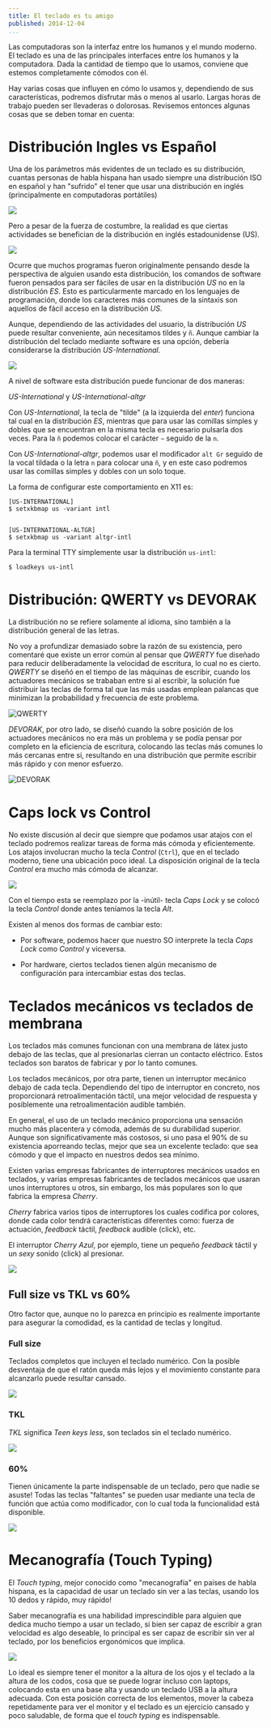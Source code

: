 ```yaml
---
title: El teclado es tu amigo
published: 2014-12-04
...
```


Las computadoras son la interfaz entre los humanos y el mundo moderno. El
teclado es una de las principales interfaces entre los humanos y la computadora.
Dada la cantidad de tiempo que lo usamos, conviene que estemos completamente
cómodos con él.

Hay varias cosas que influyen en cómo lo usamos y, dependiendo de sus
características, podremos disfrutar más o menos al usarlo. Largas horas de
trabajo pueden ser llevaderas o dolorosas. Revisemos entonces algunas cosas que
se deben tomar en cuenta:

<!--more-->

# Distribución Ingles vs Español

Una de los parámetros más evidentes de un teclado es su distribución, cuantas
personas de habla hispana han usado siempre una distribución ISO en español y
han "sufrido" el tener que usar una distribución en inglés (principalmente en
computadoras portátiles)

![](/img/keyboard/dist1.png)

Pero a pesar de la fuerza de costumbre, la realidad es que ciertas actividades
se benefician de la distribución en inglés estadounidense (US).

![](/img/keyboard/dist2.png)

Ocurre que muchos programas fueron originalmente pensando desde la perspectiva
de alguien usando esta distribución, los comandos de software fueron pensados
para ser fáciles de usar en la distribución *US* no en la distribución *ES*.
Esto es particularmente marcado en los lenguajes de programación, donde los
caracteres más comunes de la sintaxis son aquellos de fácil acceso en la
distribución *US*.

Aunque, dependiendo de las actividades del usuario, la distribución *US* puede
resultar conveniente, aún necesitamos tildes y `ñ`. Aunque cambiar la
distribución del teclado mediante software es una opción, debería considerarse
la distribución *US-International*.

![](/img/keyboard/dist3.png)

A nivel de software esta distribución puede funcionar de dos maneras:

*US-International*  y  *US-International-altgr*

Con *US-International*, la tecla de "tilde" (a la izquierda del *enter*)
funciona tal cual en la distribución *ES*, mientras que para usar las comillas
simples y dobles que se encuentran en la misma tecla es necesario pulsarla dos
veces. Para la `ñ` podemos colocar el carácter `~` seguido de la `n`.

Con *US-International-altgr*, podemos usar el modificador `alt Gr` seguido de la
vocal tildada o la letra `n` para colocar una `ñ`, y en este caso podremos usar
las comillas simples y dobles con un solo toque.

La forma de configurar este comportamiento en X11 es:

    [US-INTERNATIONAL]
    $ setxkbmap us -variant intl


    [US-INTERNATIONAL-ALTGR]
    $ setxkbmap us -variant altgr-intl


Para la terminal TTY simplemente usar la distribución `us-intl`:

    $ loadkeys us-intl



# Distribución: QWERTY vs DEVORAK

La distribución no se refiere solamente al idioma, sino también a la
distribución general de las letras.

No voy a profundizar demasiado sobre la razón de su existencia, pero comentaré
que existe un error común al pensar que *QWERTY* fue diseñado para reducir
deliberadamente la velocidad de escritura, lo cual no es cierto. *QWERTY* se
diseñó en el tiempo de las máquinas de escribir, cuando los actuadores mecánicos
se trababan entre si al escribir, la solución fue distribuir las teclas de forma
tal que las más usadas emplean palancas que minimizan la probabilidad y
frecuencia de este problema.

![QWERTY](/img/keyboard/dist4.png)

*DEVORAK*, por otro lado, se diseñó cuando la sobre posición de los actuadores
mecánicos no era más un problema y se podía pensar por completo en la eficiencia
de escritura, colocando las teclas más comunes lo más cercanas entre si,
resultando en una distribución que permite escribir más rápido y con menor
esfuerzo.

![DEVORAK](/img/keyboard/dist5.png)


# Caps lock vs Control

No existe discusión al decir que siempre que podamos usar atajos con el teclado
podremos realizar tareas de forma más cómoda y eficientemente. Los atajos
involucran mucho la tecla *Control* (`Ctrl`), que en el teclado moderno, tiene
una ubicación poco ideal. La disposición original de la tecla *Control* era
mucho más cómoda de alcanzar.

![](/img/keyboard/shot2.jpg)


Con el tiempo esta se reemplazo por la -inútil- tecla *Caps Lock* y se colocó la
tecla *Control* donde antes teníamos la tecla *Alt*.

Existen al menos dos formas de cambiar esto:

- Por software, podemos hacer que nuestro SO interprete la tecla *Caps Lock*
  como *Control* y viceversa.

- Por hardware, ciertos teclados tienen algún mecanismo de configuración para
  intercambiar estas dos teclas.


# Teclados mecánicos vs teclados de membrana

Los teclados más comunes funcionan con una membrana de látex justo debajo de las
teclas, que al presionarlas cierran un contacto eléctrico. Estos teclados son
baratos de fabricar y por lo tanto comunes.

Los teclados mecánicos, por otra parte, tienen un interruptor mecánico debajo de
cada tecla. Dependiendo del tipo de interruptor en concreto, nos proporcionará
retroalimentación táctil, una mejor velocidad de respuesta y posiblemente una
retroalimentación audible también.

En general, el uso de un teclado mecánico proporciona una sensación mucho más
placentera y cómoda, además de su durabilidad superior. Aunque son
significativamente más costosos, si uno pasa el 90% de su existencia aporreando
teclas, mejor que sea un excelente teclado: que sea cómodo y que el impacto en
nuestros dedos sea mínimo.

Existen varias empresas fabricantes de interruptores mecánicos usados en
teclados, y varias empresas fabricantes de teclados mecánicos que usaran unos
interruptores u otros, sin embargo, los más populares son lo que fabrica la
empresa *Cherry*.

*Cherry* fabrica varios tipos de interruptores los cuales codifica por colores,
donde cada color tendrá características diferentes como: fuerza de actuación,
*feedback* táctil, *feedback* audible (click), etc.

El interruptor *Cherry Azul*, por ejemplo, tiene un pequeño *feedback* táctil y
un *sexy* sonido (click) al presionar.

![](/img/keyboard/cherry.gif)


## Full size vs TKL vs 60%

Otro factor que, aunque no lo parezca en principio es realmente importante para
asegurar la comodidad, es la cantidad de teclas y longitud.


### Full size

Teclados completos que incluyen el teclado numérico. Con la posible desventaja
de que el ratón queda más lejos y el movimiento constante para alcanzarlo puede
resultar cansado.

![](/img/keyboard/shot3.png)


### TKL

*TKL* significa *Teen keys less*, son teclados sin el teclado numérico.

![](/img/keyboard/shot4.png)


### 60%

Tienen únicamente la parte indispensable de un teclado, pero que nadie se
asuste! Todas las teclas "faltantes" se pueden usar mediante una tecla de
función que actúa como modificador, con lo cual toda la funcionalidad está
disponible.

![](/img/keyboard/shot5.png)



# Mecanografía (Touch Typing)

El *Touch typing*, mejor conocido como "mecanografía" en países de habla
hispana, es la capacidad de usar un teclado sin ver a las teclas, usando los 10
dedos y rápido, muy rápido!

Saber mecanografía es una habilidad imprescindible para alguien que dedica mucho
tiempo a usar un teclado, si bien ser capaz de escribir a gran velocidad es algo
deseable, lo principal es ser capaz de escribir sin ver al teclado, por los
beneficios ergonómicos que implica.

![](/img/keyboard/shot11.jpg)

Lo ideal es siempre tener el monitor a la altura de los ojos y el teclado a la
altura de los codos, cosa que se puede lograr incluso con laptops, colocando
esta en una base alta y usando un teclado USB a la altura adecuada. Con esta
posición correcta de los elementos, mover la cabeza repetidamente para ver el
monitor y el teclado es un ejercicio cansado y poco saludable, de forma que el
*touch typing* es indispensable.
